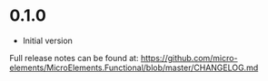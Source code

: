 # 0.1.0
- Initial version

Full release notes can be found at: https://github.com/micro-elements/MicroElements.Functional/blob/master/CHANGELOG.md
